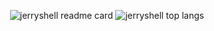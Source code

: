 <p align="center">
  <img
    src="https://github-readme-stats.vercel.app/api?username=jerryshell&count_private=true&show_icons=true&include_all_commits=true&hide_border=true&line_height=21"
    alt="jerryshell readme card" />
  <img
    src="https://github-readme-stats.vercel.app/api/top-langs/?username=jerryshell&count_private=true&show_icons=true&include_all_commits=true&hide_border=true&layout=compact"
    alt="jerryshell top langs" />
</p>
